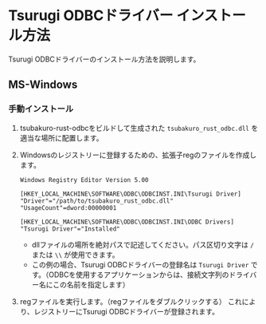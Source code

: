 # Tsurugi ODBCドライバー インストール方法

Tsurugi ODBCドライバーのインストール方法を説明します。

## MS-Windows

### 手動インストール

1. tsubakuro-rust-odbcをビルドして生成された `tsubakuro_rust_odbc.dll` を適当な場所に配置します。

2. Windowsのレジストリーに登録するための、拡張子regのファイルを作成します。

   ```reg
   Windows Registry Editor Version 5.00
   
   [HKEY_LOCAL_MACHINE\SOFTWARE\ODBC\ODBCINST.INI\Tsurugi Driver]
   "Driver"="/path/to/tsubakuro_rust_odbc.dll"
   "UsageCount"=dword:00000001
   
   [HKEY_LOCAL_MACHINE\SOFTWARE\ODBC\ODBCINST.INI\ODBC Drivers]
   "Tsurugi Driver"="Installed"
   ```

   - dllファイルの場所を絶対パスで記述してください。パス区切り文字は `/` または `\\` が使用できます。
   - この例の場合、Tsurugi ODBCドライバーの登録名は `Tsurugi Driver` です。（ODBCを使用するアプリケーションからは、接続文字列のドライバー名にこの名前を指定します）

3. regファイルを実行します。（regファイルをダブルクリックする）
   これにより、レジストリーにTsurugi ODBCドライバーが登録されます。